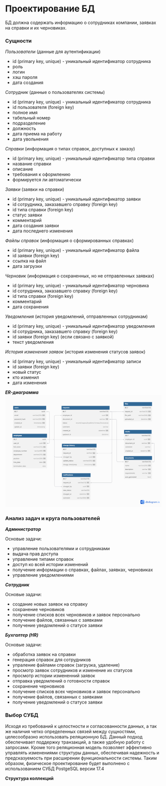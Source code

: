 <h1>Проектирование БД</h1>

БД должна содержать информацию о сотрудниках компании, заявках на справки и их черновиках.

<h3>Сущности</h3>

*Пользователи*  (данные для аутентификации)
- id (primary key, unique) - уникальный идентификатор сотрудника
- роль
- логин
- хэш пароля
- дата создания
  
*Сотрудник* (данные о пользователях системы)
- id (primary key, unique) - уникальный идентификатор сотрудника
- id пользователя (foreign key)
- полное имя
- табельный номер
- подразделение
- должность
- дата приема на работу
- дата увольнения
  
*Справки* (информация о типах справок, доступных к заказу)
- id (primary key, unique) - уникальный идентификатор типа справки
- название справки
- описание
- требования к оформлению
- формируется ли автоматически

*Заявки* (заявки на справки)
- id (primary key, unique) - уникальный идентификатор заявки
- id сотрудника, заказавшего справку (foreign key)
- id типа справки (foreign key)
- статус заявки
- комментарий
- дата создания заявки
- дата последнего изменения

*Файлы справок* (информация о сформированных справках)
- id (primary key, unique) - уникальный идентификатор файла
- id заявки (foreign key)
- ссылка на файл
- дата загрузки

*Черновик* (информация о сохраненных, но не отправленных заявках)
- id (primary key, unique) - уникальный идентификатор черновика
- id сотрудника, заказавшего справку (foreign key)
- id типа справки (foreign key)
- комментарий
- дата сохранения

*Уведомления* (история уведомлений, отправленных сотрудникам)
- id (primary key, unique) - уникальный идентификатор уведомления
- id сотрудника, заказавшего справку (foreign key)
- id заявки (foreign key) (если связано с заявкой)
- текст уведомления

*История изменения заявок* (история изменения статусов заявок)
- id (primary key, unique) - уникальный идентификатор записи
- id заявки (foreign key)
- новый статус
- кто изменил
- дата изменения

***ER-диаграмма***
![image](https://github.com/skabardina/-certificates/blob/main/ER-diagram.png)

<h3>Анализ задач и круга пользователей</h3>

***Администратор***

Основые задачи:
- управление пользователями и сотрудниками
- выдача прав доступа
- управление типами справок
- доступ ко всей истории изменений
- получение информации о справках, файлах, заявках, черновиках
- управление уведомлениями

***Сотрудник***

Основые задачи:
- создание новых заявок на справку
- сохранение черновиков
- получение списков всех черновиков и заявок персонально
- получение файлов, связанных с заявками
- получение уведомлений о статусе заявки

***Бухгалтер (HR)***

Основые задачи:
- обработка заявок на справки
- генерация справок для сотрудников
- упраление файлами справок (загрузка, удаление)
- просмотр заявок сотрудников и изменение их статусов
- просмотр истории измененний заявок
- отправка уведомлений о готовности справок 
- сохранение черновиков
- получение списков всех черновиков и заявок персонально
- получение файлов, связанных с заявками
- получение уведомлений о статусе заявки

<h3>Выбор СУБД</h3>

Исходя из требований к целостности и согласованности данных, а так же наличия четко определенных связей между сущностями, целесообразно использовать реляционную БД. Данный подход обеспечивает поддержку транзакций, а также удобную работу с запросами. Кроме того реляционная модель позволяет эффективно управлять изменениями структуры данных, обеспечивая надежность и предсказуемость при расширении функциональности системы. Таким образом, физическое проектирование будет выполнено с использованием СУБД PostgeSQL версии 17.4

**<summary>Структура коллекций</summary>**

